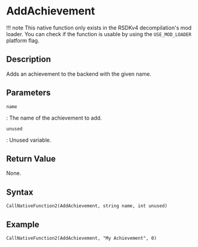 # AddAchievement

!!! note
    This native function only exists in the RSDKv4 decompilation's mod loader. You can check if the function is usable by using the `USE_MOD_LOADER` platform flag.

## Description
Adds an achievement to the backend with the given name.

## Parameters
`name`

:   The name of the achievement to add.

`unused`

:   Unused variable.

## Return Value
None.

## Syntax
```
CallNativeFunction2(AddAchievement, string name, int unused)
```

## Example
```
CallNativeFunction2(AddAchievement, "My Achievement", 0)
```